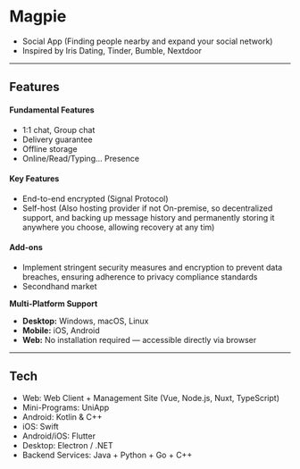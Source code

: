 # Magpie
- Social App (Finding people nearby and expand your social network)
- Inspired by Iris Dating, Tinder, Bumble, Nextdoor
---
## Features

#### Fundamental Features
- 1:1 chat, Group chat
- Delivery guarantee
- Offline storage
- Online/Read/Typing... Presence

#### Key Features
- End-to-end encrypted (Signal Protocol)
- Self-host (Also hosting provider if not On-premise, so decentralized support, and backing up message history and permanently storing it anywhere you choose, allowing recovery at any tim)

#### Add-ons
- Implement stringent security measures and encryption to prevent data breaches, ensuring adherence to privacy compliance standards
- Secondhand market
  
**Multi-Platform Support**
- **Desktop:** Windows, macOS, Linux  
- **Mobile:** iOS, Android  
- **Web:** No installation required — accessible directly via browser
  
---
## Tech
- Web: Web Client + Management Site (Vue, Node.js, Nuxt, TypeScript)
- Mini-Programs: UniApp
- Android: Kotlin & C++
- iOS: Swift
- Android/iOS: Flutter
- Desktop: Electron / .NET
- Backend Services: Java + Python + Go + C++
